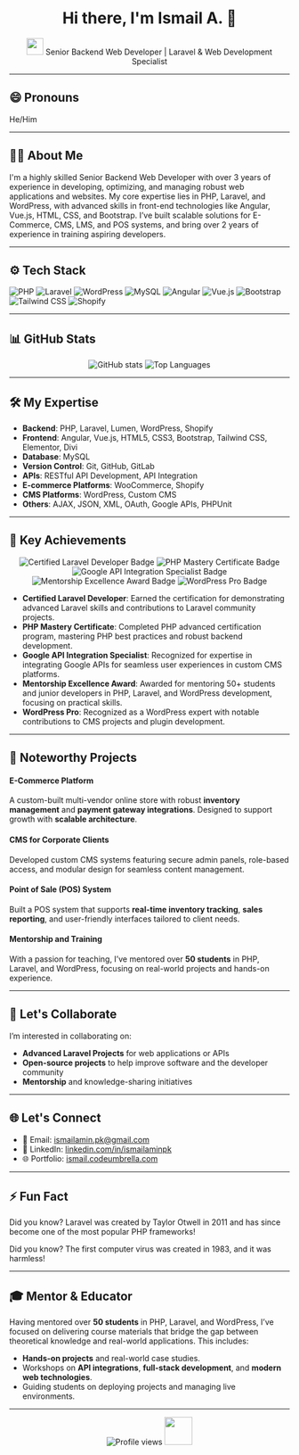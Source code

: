 <h1 align="center">Hi there, I'm Ismail A. 👋</h1>
<p align="center">
  <img src="https://media.giphy.com/media/hvRJCLFzcasrR4ia7z/giphy.gif" width="30px" height="30px"> 
  Senior Backend Web Developer | Laravel & Web Development Specialist
</p>

---

## 😄 Pronouns

He/Him

---

## 👨‍💻 About Me

I'm a highly skilled Senior Backend Web Developer with over 3 years of experience in developing, optimizing, and managing robust web applications and websites. My core expertise lies in PHP, Laravel, and WordPress, with advanced skills in front-end technologies like Angular, Vue.js, HTML, CSS, and Bootstrap. I’ve built scalable solutions for E-Commerce, CMS, LMS, and POS systems, and bring over 2 years of experience in training aspiring developers.

---

## ⚙️ Tech Stack

<p align="left"> <img src="https://img.shields.io/badge/PHP-%23777BB4.svg?style=for-the-badge&logo=php&logoColor=white" alt="PHP"/> <img src="https://img.shields.io/badge/Laravel-%23FF2D20.svg?style=for-the-badge&logo=laravel&logoColor=white" alt="Laravel"/> <img src="https://img.shields.io/badge/WordPress-%2321759B.svg?style=for-the-badge&logo=wordpress&logoColor=white" alt="WordPress"/> <img src="https://img.shields.io/badge/MySQL-%234479A1.svg?style=for-the-badge&logo=mysql&logoColor=white" alt="MySQL"/> <img src="https://img.shields.io/badge/Angular-%23DD0031.svg?style=for-the-badge&logo=angular&logoColor=white" alt="Angular"/> <img src="https://img.shields.io/badge/Vue.js-%234FC08D.svg?style=for-the-badge&logo=vue.js&logoColor=white" alt="Vue.js"/> <img src="https://img.shields.io/badge/Bootstrap-%23563D7C.svg?style=for-the-badge&logo=bootstrap&logoColor=white" alt="Bootstrap"/> <img src="https://img.shields.io/badge/Tailwind_CSS-%2306B6D4.svg?style=for-the-badge&logo=tailwind-css&logoColor=white" alt="Tailwind CSS"/> <img src="https://img.shields.io/badge/Shopify-%237AB55C.svg?style=for-the-badge&logo=shopify&logoColor=white" alt="Shopify"/> </p>

---

## 📊 GitHub Stats

<p align="center"> <img src="https://github-readme-stats.vercel.app/api?username=ismailaminpk&show_icons=true&theme=radical" alt="GitHub stats" /> <img src="https://github-readme-stats.vercel.app/api/top-langs/?username=ismailaminpk&layout=compact&theme=radical" alt="Top Languages" /> </p>

---

## 🛠️ My Expertise

- **Backend**: PHP, Laravel, Lumen, WordPress, Shopify
- **Frontend**: Angular, Vue.js, HTML5, CSS3, Bootstrap, Tailwind CSS, Elementor, Divi
- **Database**: MySQL
- **Version Control**: Git, GitHub, GitLab
- **APIs**: RESTful API Development, API Integration
- **E-commerce Platforms**: WooCommerce, Shopify
- **CMS Platforms**: WordPress, Custom CMS
- **Others**: AJAX, JSON, XML, OAuth, Google APIs, PHPUnit

---

## 🌟 Key Achievements

<p align="center">
  <img src="https://img.shields.io/badge/-Certified_Laravel_Developer-%23FF2D20?style=for-the-badge&logo=laravel&logoColor=white" alt="Certified Laravel Developer Badge" />
  <img src="https://img.shields.io/badge/-PHP_Mastery-Certificate-%23777BB4?style=for-the-badge&logo=php&logoColor=white" alt="PHP Mastery Certificate Badge" />
  <img src="https://img.shields.io/badge/-Google_API_Integration-Specialist-%234285F4?style=for-the-badge&logo=google" alt="Google API Integration Specialist Badge" />
  <img src="https://img.shields.io/badge/-Mentorship_Excellence_Award-%23FFD700?style=for-the-badge&logo=star" alt="Mentorship Excellence Award Badge" />
  <img src="https://img.shields.io/badge/-WordPress_Pro-%2321759B?style=for-the-badge&logo=wordpress&logoColor=white" alt="WordPress Pro Badge" />
</p>

- **Certified Laravel Developer**: Earned the certification for demonstrating advanced Laravel skills and contributions to Laravel community projects.
- **PHP Mastery Certificate**: Completed PHP advanced certification program, mastering PHP best practices and robust backend development.
- **Google API Integration Specialist**: Recognized for expertise in integrating Google APIs for seamless user experiences in custom CMS platforms.
- **Mentorship Excellence Award**: Awarded for mentoring 50+ students and junior developers in PHP, Laravel, and WordPress development, focusing on practical skills.
- **WordPress Pro**: Recognized as a WordPress expert with notable contributions to CMS projects and plugin development.

---

## 📌 Noteworthy Projects

#### E-Commerce Platform
A custom-built multi-vendor online store with robust **inventory management** and **payment gateway integrations**. Designed to support growth with **scalable architecture**.

#### CMS for Corporate Clients
Developed custom CMS systems featuring secure admin panels, role-based access, and modular design for seamless content management.

#### Point of Sale (POS) System
Built a POS system that supports **real-time inventory tracking**, **sales reporting**, and user-friendly interfaces tailored to client needs.

#### Mentorship and Training
With a passion for teaching, I’ve mentored over **50 students** in PHP, Laravel, and WordPress, focusing on real-world projects and hands-on experience.

---

## 💬 Let's Collaborate

I’m interested in collaborating on:
- **Advanced Laravel Projects** for web applications or APIs
- **Open-source projects** to help improve software and the developer community
- **Mentorship** and knowledge-sharing initiatives

---

## 🌐 Let's Connect

- 📧 Email: [ismailamin.pk@gmail.com](mailto:ismailamin.pk@gmail.com)
- 💼 LinkedIn: [linkedin.com/in/ismailaminpk](https://www.linkedin.com/in/ismailaminpk/)
- 🌐 Portfolio: [ismail.codeumbrella.com](https://ismail.codeumbrella.com)

---

## ⚡ Fun Fact

Did you know? Laravel was created by Taylor Otwell in 2011 and has since become one of the most popular PHP frameworks!

Did you know? The first computer virus was created in 1983, and it was harmless!


---

## 🎓 Mentor & Educator

Having mentored over **50 students** in PHP, Laravel, and WordPress, I’ve focused on delivering course materials that bridge the gap between theoretical knowledge and real-world applications. This includes:
- **Hands-on projects** and real-world case studies.
- Workshops on **API integrations**, **full-stack development**, and **modern web technologies**.
- Guiding students on deploying projects and managing live environments.

---

<p align="center">
  <img src="https://komarev.com/ghpvc/?username=your-username&style=flat-square&color=blue" alt="Profile views" /> 
  <img src="https://media.giphy.com/media/l0MYGb1LuZ3n7dRnO/giphy.gif" width="50">
</p>
